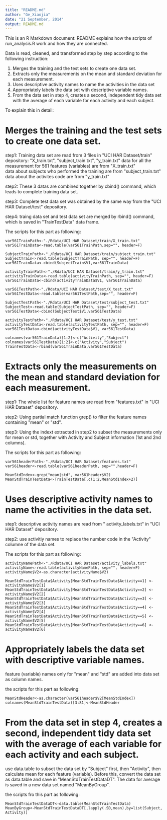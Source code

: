 ```yaml
---
title: "README.md"
author: "Ge_Xiaojia"
date: "21 September, 2014"
output: README.md
---
```


This is an R Markdown document: README explains how the scripts of run_analysis.R work and how they are connected.

Data is read, cleaned, and transformed step by step according to the following instruction:
1. Merges the training and the test sets to create one data set.
2. Extracts only the measurements on the mean and standard deviation for each measurement. 
3. Uses descriptive activity names to name the activities in the data set
4. Appropriately labels the data set with descriptive variable names. 
5. From the data set in step 4, creates a second, independent tidy data set with the average of each variable for each activity and each subject.

To explain this in detail:

# Merges the training and the test sets to create one data set.

step1: Training data set are read from 3 files in "UCI HAR Dataset/train" depository:  "X_train.txt", "subject_train.txt",  "y_train.txt" 
data for all the measurement for 561 features (variables) are from "X_train.txt"        
data about subjects who performed the training are from "subject_train.txt" 
data about the activites code are from "y_train.txt" 

step2: These 3 datas are combined together by cbind() command, which leads to complete training data set.

step3: Complete test data set was obtained by the same way from the "UCI HAR Dataset/test" depository.

step4: traing data set and test data set are merged by rbind() command, which is saved in "TrainTestData" data frame.

The scripts for this part as following:
```{r}
var561TrainPath<-"./Rdata/UCI HAR Dataset/train/X_train.txt"
var561TrainData<-read.table(var561TrainPath,sep="", header=F)

SubjectTrainPath<-"./Rdata/UCI HAR Dataset/train/subject_train.txt"
SubjectTrain<-read.table(SubjectTrainPath, sep="", header=F)
var561TrainData<-cbind(SubjectTrain$V1,var561TrainData)

activityTrainPath<-"./Rdata/UCI HAR Dataset/train/y_train.txt"
activityTrainData<-read.table(activityTrainPath, sep="", header=F)
var561TrainData<-cbind(activityTrainData$V1, var561TrainData)

var561TestPath<-"./Rdata/UCI HAR Dataset/test/X_test.txt"
var561TestData<-read.table(var561TestPath,sep="", header=F)

SubjectTestPath<-"./Rdata/UCI HAR Dataset/test/subject_test.txt"
SubjectTest<-read.table(SubjectTestPath, sep="", header=F)
var561TestData<-cbind(SubjectTest$V1,var561TestData)

activityTestPath<-"./Rdata/UCI HAR Dataset/test/y_test.txt"
activityTestData<-read.table(activityTestPath, sep="", header=F)
var561TestData<-cbind(activityTestData$V1, var561TestData)

colnames(var561TrainData)[1:2]<-c("Activity","Subject")
colnames(var561TestData)[1:2]<-c("Activity","Subject")
TrainTestData<-rbind(var561TrainData,var561TestData)

```


# Extracts only the measurements on the mean and standard deviation for each measurement. 

step1: The whole list for feature names are read from "features.txt" in "UCI HAR Dataset" depository.

step2: Using partial match function grep() to filter the feature names containing "mean" or "std".

step3: Using the indext extracted in step2 to subset the measurements only for mean or std, together with Activity and Subject information (1st and 2nd columns).

The scripts for this part as following:
```{r}
var561headerPath<-"./Rdata/UCI HAR Dataset/features.txt"
var561header<-read.table(var561headerPath, sep="",header=F)

MeanStdIndex<-grep("mean|std", var561header$V2)
MeanStdTrainTestData<-TrainTestData[,c(1:2,MeanStdIndex+2)]
```

# Uses descriptive activity names to name the activities in the data set.

step1: descriptive activity names are read from " activity_labels.txt" in "UCI HAR Dataset" depository. 

step2: use activitiy names to replace the number code in the "Activity" columne of the data set.

The scripts for this part as following:
```{r}
activityNamePath<-"./Rdata/UCI HAR Dataset/activity_labels.txt"
activityName<-read.table(activityNamePath, sep="", header=F)
activityName$V2<-as.character(activityName$V2)

MeanStdTrainTestData$Activity[MeanStdTrainTestData$Activity==1] <- activityName$V2[1]
MeanStdTrainTestData$Activity[MeanStdTrainTestData$Activity==2] <- activityName$V2[2]
MeanStdTrainTestData$Activity[MeanStdTrainTestData$Activity==3] <- activityName$V2[3]
MeanStdTrainTestData$Activity[MeanStdTrainTestData$Activity==4] <- activityName$V2[4]
MeanStdTrainTestData$Activity[MeanStdTrainTestData$Activity==5] <- activityName$V2[5]
MeanStdTrainTestData$Activity[MeanStdTrainTestData$Activity==6] <- activityName$V2[6]
```


# Appropriately labels the data set with descriptive variable names. 

feature (variable) names only for "mean" and "std" are added into data set as column names.

the scripts for this part as following:
```{r}
MeanStdHeader<-as.character(var561header$V2[MeanStdIndex])
colnames(MeanStdTrainTestData)[3:81]<-MeanStdHeader
```

# From the data set in step 4, creates a second, independent tidy data set with the average of each variable for each activity and each subject.

use data.table to subset the data set by "Subject" first, then "Activity", then calculate mean for each feature (variable). Before this, convert the data set as data.table and save in "MeanStdTrainTestDataDT". The data for average is saved in a new data set named "MeanByGroup".

the scripts fro this part as following:
```{r}
MeanStdTrainTestDataDT<-data.table(MeanStdTrainTestData)
MeanByGroup<-MeanStdTrainTestDataDT[,lapply(.SD,mean),by=list(Subject, Activity)] 
```

